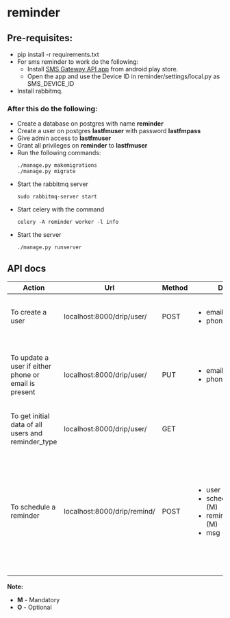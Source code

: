 # reminder

## Pre-requisites:
* pip install -r requirements.txt
* For sms reminder to work do the following:
  * Install [SMS Gateway API app](https://play.google.com/store/apps/details?id=networked.solutions.sms.gateway.api) from android play store.
  * Open the app and use the Device ID in reminder/settings/local.py as SMS_DEVICE_ID
* Install rabbitmq.

### After this do the following:
* Create a database on postgres with name **reminder**
* Create a user on postgres **lastfmuser** with password **lastfmpass**
* Give admin access to **lastfmuser**
* Grant all privileges on **reminder** to **lastfmuser**
* Run the following commands:
  ```
  ./manage.py makemigrations
  ./manage.py migrate
  ```
* Start the rabbitmq server
  ```
  sudo rabbitmq-server start
  ```
* Start celery with the command
  ```
  celery -A reminder worker -l info
  ```
* Start the server
  ```
  ./manage.py runserver
  ```
  

## API docs
Action | Url | Method | Data | Headers | Remarks 
------ | --- | ------ | ---- | ------- | -------
To create a user | localhost:8000/drip/user/ | POST | <ul><li>email (O)</li><li>phone (O)</li></ul> | Content-Type = 'application/json' | Either of email or phone needs to be passed. phone should be exactly 10 characters.
To update a user if either phone or email is present | localhost:8000/drip/user/ | PUT | <ul><li>email (M)</li><li>phone (M)</li></ul> | Content-Type = 'application/json' | Both email and phone needs to be passed where either of them is already registered. phone should be exactly 10 characters.
To get initial data of all users and reminder_type | localhost:8000/drip/user/ | GET | | Content-Type = 'application/json' | While sending request to /remind api, use reminder_mode id.
To schedule a reminder | localhost:8000/drip/remind/ | POST | <ul><li>user (M)</li><li>scheduled_time (M)</li><li>reminder_type (M)</li><li>msg (M)</li></ul> | Content-Type = 'application/json' | <ul><li>user should be user id</li><li>scheduled_time should be UTC time in format "YYYY-MM-DD hh:mm:ss"</li><li>reminder_type should be a list of reminder_mode id</li><li>msg is a string</li></ul>
**Note:**
* **M** - Mandatory
* **O** - Optional